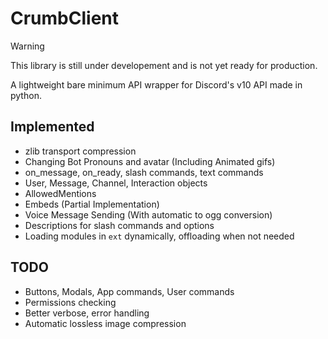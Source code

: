 # CrumbClient

> [!WARNING]
> This library is still under developement and is not yet ready for production.

A lightweight bare minimum API wrapper for Discord's v10 API made in python.

## Implemented
- zlib transport compression
- Changing Bot Pronouns and avatar (Including Animated gifs)
- on_message, on_ready, slash commands, text commands
- User, Message, Channel, Interaction objects
- AllowedMentions
- Embeds (Partial Implementation)
- Voice Message Sending (With automatic to ogg conversion)
- Descriptions for slash commands and options
- Loading modules in `ext` dynamically, offloading when not needed

## TODO
- Buttons, Modals, App commands, User commands
- Permissions checking
- Better verbose, error handling
- Automatic lossless image compression
